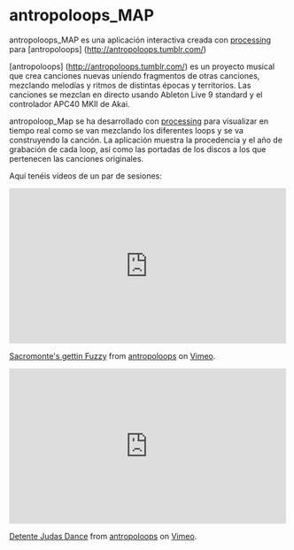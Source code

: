 # antropoloops_MAP

antropoloops_MAP es una aplicación interactiva creada con [processing](https://processing.org/) para [antropoloops] (http://antropoloops.tumblr.com/)

[antropoloops] (http://antropoloops.tumblr.com/) es un proyecto musical que crea canciones nuevas uniendo fragmentos de otras canciones, mezclando melodías y ritmos de distintas épocas y territorios. Las canciones se mezclan en directo usando Ableton Live 9 standard y el controlador APC40 MKII de Akai.

antropoloop_Map se ha desarrollado con [processing](https://processing.org/) para visualizar en tiempo real como se van mezclando los diferentes loops y se va construyendo la canción. La aplicación muestra la procedencia y el año de grabación de cada loop, así como las portadas de los discos a los que pertenecen las canciones originales.  

Aquí tenéis vídeos de un par de sesiones: 

<iframe src="https://player.vimeo.com/video/118357778" width="500" height="281" frameborder="0" webkitallowfullscreen mozallowfullscreen allowfullscreen></iframe> <p><a href="https://vimeo.com/118357778">Sacromonte&#039;s gettin Fuzzy</a> from <a href="https://vimeo.com/user27007447">antropoloops</a> on <a href="https://vimeo.com">Vimeo</a>.</p>
<iframe src="https://player.vimeo.com/video/92180493" width="500" height="281" frameborder="0" webkitallowfullscreen mozallowfullscreen allowfullscreen></iframe> <p><a href="https://vimeo.com/92180493">Detente Judas Dance</a> from <a href="https://vimeo.com/user27007447">antropoloops</a> on <a href="https://vimeo.com">Vimeo</a>.</p> 
